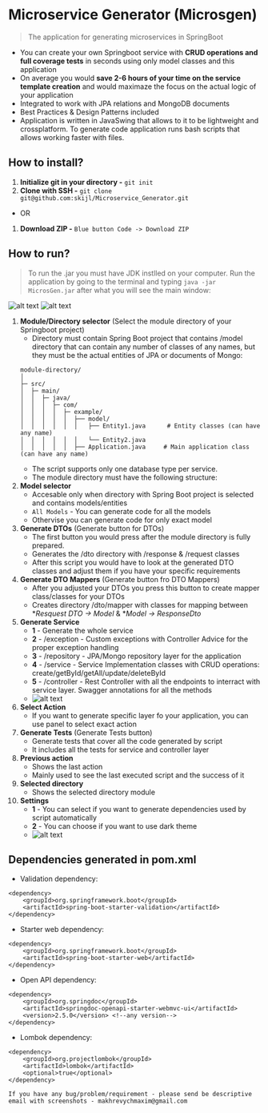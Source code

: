 # Microservice Generator (Microsgen)
> The application for generating microservices in SpringBoot
- You can create your own Springboot service with **CRUD operations and full coverage tests** in seconds using only model classes and this application
- On average you would **save 2-6 hours of your time on the service template creation** and would maximaze the focus on the actual logic of your application
- Integrated to work with JPA relations and MongoDB documents
- Best Practices & Design Patterns included
- Application is written in JavaSwing that allows to it to be lightweight and crossplatform. To generate code application runs bash scripts that allows working faster with files.
## How to install?
1) **Initialize git in your directory -** `git init`
2) **Clone with SSH -** `git clone git@github.com:skijl/Microservice_Generator.git`
- OR
1) **Download ZIP -** `Blue button Code -> Download ZIP`
## How to run?
> To run the .jar you must have JDK instlled on your computer. Run the application by going to the terminal and typing `java -jar MicrosGen.jar` after what you will see the main window:

![alt text](readme_static/ui_info1.png) ![alt text](readme_static/ui_info2.png)
1. **Module/Directory selector** (Select the module directory of your Springboot project)
    - Directory must contain Spring Boot project that contains /model directory that can contain any number of classes of any names, but they must be the actual entities of JPA or documents of Mongo:
    ```
    module-directory/
    │
    ├─ src/
    │  ├─ main/
    │  │  ├─ java/
    │  │  │  ├─ com/
    │  │  │  │  ├─ example/
    │  │  │  │  │  ├── model/
    │  │  │  │  │  │   ├── Entity1.java      # Entity classes (can have any name)
    │  │  │  │  │  │   └── Entity2.java
    │  │  │  │  │  ├── Application.java     # Main application class (can have any name)
    ```
    - The script supports only one database type per service.
    - The module directory must have the following structure: 
2. **Model selector** 
    - Accesable only when directory with Spring Boot project is selected and contains models/entities
    - `All Models` - You can generate code for all the models
    - Othervise you can generate code for only exact model
3. **Generate DTOs** (Generate button for DTOs)
    - The first button you would press after the module directory is fully prepared.
    - Generates the /dto directory with /response & /request classes
    - After this script you would have to look at the generated DTO classes and adjust them if you have your specific requirements
4. **Generate DTO Mappers** (Generate button fro DTO Mappers)
    - After you adjusted your DTOs you press this button to create mapper class/classes for your DTOs
    - Creates directory /dto/mapper with classes for mapping between **Resquest DTO -> Model* & **Model -> ResponseDto*
5. **Generate Service**
    - **1** - Generate the whole service
    - **2** - /exception - Custom exceptions with Controller Advice for the proper exception handling
    - **3** - /repository - JPA/Mongo repository layer for the application
    - **4** - /service - Service Implementation classes with CRUD operations: create/getById/getAll/update/deleteById
    - **5** - /controller - Rest Controller with all the endpoints to interract with service layer. Swagger annotations for all the methods
    - ![alt text](readme_static/ui_info3.png)
6. **Select Action**
    - If you want to generate specific layer fo your application, you can use panel to select exact action
7. **Generate Tests** (Generate Tests button)
    - Generate tests that cover all the code generated by script
    - It includes all the tests for service and controller layer
8. **Previous action**
    - Shows the last action
    - Mainly used to see the last executed script and the success of it
9. **Selected directory**
    - Shows the selected directory module
10. **Settings**
    - **1** - You can select if you want to generate dependencies used by script automatically
    - **2** - You can choose if you want to use dark theme
    - ![alt text](readme_static/ui_info4.png)
## Dependencies generated in pom.xml
- Validation dependency:
```
<dependency>
    <groupId>org.springframework.boot</groupId>
    <artifactId>spring-boot-starter-validation</artifactId>
</dependency>
```
- Starter web dependency:
```
<dependency>
    <groupId>org.springframework.boot</groupId>
    <artifactId>spring-boot-starter-web</artifactId>
</dependency>
```
- Open API dependency:
```
<dependency>
    <groupId>org.springdoc</groupId>
    <artifactId>springdoc-openapi-starter-webmvc-ui</artifactId>
    <version>2.5.0</version> <!--any version-->
</dependency>
```
- Lombok dependency:
```
<dependency>
    <groupId>org.projectlombok</groupId>
    <artifactId>lombok</artifactId>
    <optional>true</optional>
</dependency>
```

`If you have any bug/problem/requirement - please send be descriptive email with screenshots - makhrevychmaxim@gmail.com`
